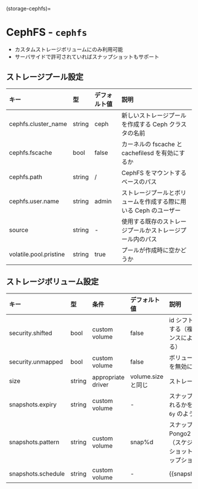 (storage-cephfs)=
# CephFS - `cephfs`

 - カスタムストレージボリュームにのみ利用可能
 - サーバサイドで許可されていればスナップショットもサポート

## ストレージプール設定
キー                   | 型     | デフォルト値 | 説明
:--                    | :---   | :------      | :----------
cephfs.cluster\_name   | string | ceph         | 新しいストレージプールを作成する Ceph クラスタの名前
cephfs.fscache         | bool   | false        | カーネルの fscache と cachefilesd を有効にするか
cephfs.path            | string | /            | CephFS をマウントするベースのパス
cephfs.user.name       | string | admin        | ストレージプールとボリュームを作成する際に用いる Ceph のユーザー
source                 | string | -            | 使用する既存のストレージプールかストレージプール内のパス
volatile.pool.pristine | string | true         | プールが作成時に空かどうか

## ストレージボリューム設定
キー               | 型     | 条件               | デフォルト値       | 説明
:--                | :---   | :--------          | :------            | :----------
security.shifted   | bool   | custom volume      | false              | id シフトオーバーレイを有効にする（複数の独立したインスタンスによるアタッチを許可する）
security.unmapped  | bool   | custom volume      | false              | ボリュームへの id マッピングを無効にする
size               | string | appropriate driver | volume.size と同じ | ストレージボリュームのサイズ
snapshots.expiry   | string | custom volume      | -                  | スナップショットがいつ削除されるかを制御（`1M 2H 3d 4w 5m 6y` のような設定形式を想定）
snapshots.pattern  | string | custom volume      | snap%d             | スナップショット名を表す Pongo2 テンプレート文字列（スケジュールされたスナップショットと名前指定なしのスナップショットに使用）
snapshots.schedule | string | custom volume      | -                  | {{snapshot_schedule_format}}
